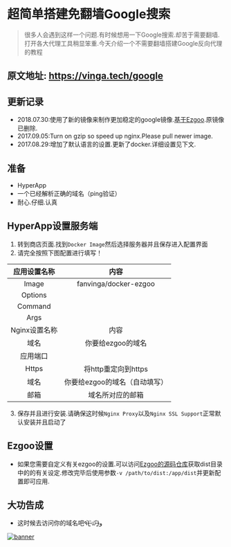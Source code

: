 # 超简单搭建免翻墙Google搜索

> 很多人会遇到这样一个问题.有时候想用一下Google搜索.却苦于需要翻墙.打开各大代理工具稍显笨重.今天介绍一个不需要翻墙搭建Google反向代理的教程

## 原文地址: https://vinga.tech/google

## 更新记录

* 2018.07.30:使用了新的镜像来制作更加稳定的google镜像.[基于Ezgoo](github.com/Lafeng/ezgoo).原镜像已删除.
* 2017.09.05:Turn on gzip so speed up nginx.Please pull newer image.
* 2017.08.29:增加了默认语言的设置.更新了docker.详细设置见下文.

## 准备

* HyperApp
* 一个已经解析正确的域名（ping验证）
* 耐心.仔细.认真


## HyperApp设置服务端

1. 转到商店页面.找到`Docker Image`然后选择服务器并且保存进入配置界面
2. 请完全按照下图配置进行填写！

|   应用设置名称    |             内容              |
| :---------------: | :---------------------------: |
|       Image       |     fanvinga/docker-ezgoo     |
|      Options      |                               |
|      Command      |                               |
|       Args        |                               |
| Nginx设置名称 |           内容            |
|       域名        |       你要给ezgoo的域名       |
|     应用端口      |                               |
|       Https       |      将http重定向到https      |
|       域名        | 你要给ezgoo的域名（自动填写） |
|       邮箱        |       域名所对应的邮箱        |


3. 保存并且进行安装.请确保这时候`Nginx Proxy`以及`Nginx SSL Support`正常默认安装并且启动了


## Ezgoo设置

* 如果您需要自定义有关ezgoo的设置.可以访问[Ezgoo的源码仓库](github.com/Lafeng/ezgoo)获取dist目录中的的有关设定.修改完毕后使用参数`-v /path/to/dist:/app/dist`并更新配置即可应用.

## 大功告成

* 这时候去访问你的域名吧٩(˃̶͈̀௰˂̶͈́)و


<a href="https://vinga.tech"><img src="https://d.unlimit.fun/design/banner.png" alt="banner" target="_blank"></a>
